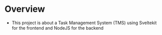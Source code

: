 # Overview
- This project is about a Task Management System (TMS) using Sveltekit for the frontend and NodeJS for the backend

